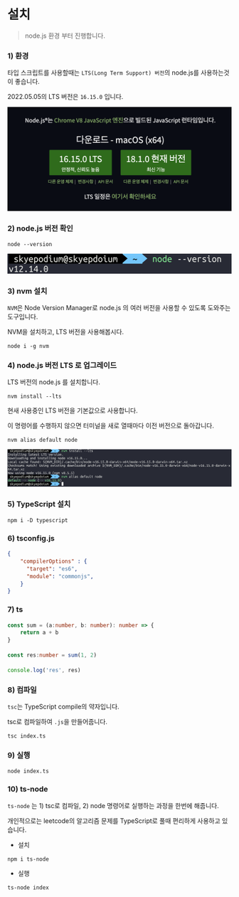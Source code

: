 # 설치

> node.js 환경 부터 진행합니다.

### 1) 환경
타입 스크립트를 사용할때는 `LTS(Long Term Support) 버전`의 node.js를 사용하는것이 좋습니다.

2022.05.05의 LTS 버전은 `16.15.0` 입니다.    

![cover](./images/lts.png)

### 2) node.js 버전 확인
```
node --version
```
![cover](./images/node-version.png)

### 3) nvm 설치
`NVM`은 Node Version Manager로 node.js 의 여러 버전을 사용할 수 있도록 도와주는 도구입니다. 

NVM을 설치하고, LTS 버전을 사용해봅시다.
```
node i -g nvm
```

### 4) node.js 버전 LTS 로 업그레이드
LTS 버전의 node.js 를 설치합니다.
```
nvm install --lts
```

현새 사용중인 LTS 버전을 기본값으로 사용합니다.

이 명령어를 수행하지 않으면 터미널을 새로 열때마다 이전 버전으로 돌아갑니다.
```
nvm alias default node
```
![cover](./images/lts-default.png)

### 5) TypeScript 설치
```
npm i -D typescript
```

### 6) tsconfig.js
```json
{
    "compilerOptions" : {
      "target": "es6",
      "module": "commonjs",
    }
}
```

### 7) ts
```ts
const sum = (a:number, b: number): number => {
    return a + b
}

const res:number = sum(1, 2)

console.log('res', res)
```

### 8) 컴파일
`tsc`는 TypeScript compile의 약자입니다.

tsc로 컴파일하여 `.js`을 만들어줍니다.
```shell
tsc index.ts
```

### 9) 실행
```
node index.ts
```

### 10) ts-node
`ts-node` 는 1) tsc로 컴파일, 2) node 명령어로 실행하는 과정을 한번에 해줍니다.

개인적으로는 leetcode의 알고리즘 문제를 TypeScript로 풀때 편리하게 사용하고 있습니다.

- 설치
```
npm i ts-node
```

- 실행
```
ts-node index
```
